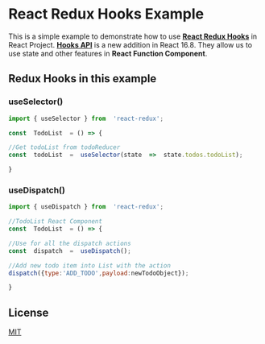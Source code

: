 # React Redux Hooks Example

This is a simple example to demonstrate how to use **[React Redux Hooks](https://react-redux.js.org/next/api/hooks#hooks)** in React Project. **[Hooks API](https://reactjs.org/docs/hooks-intro.html)** is a new addition in React 16.8. They allow us to use state and other features in **React Function Component**.

## Redux Hooks in this example
### useSelector()
```javascript
import { useSelector } from  'react-redux';

const  TodoList  = () => {

//Get todoList from todoReducer
const  todoList  =  useSelector(state  =>  state.todos.todoList);

}
```
### useDispatch()
```javascript
import { useDispatch } from  'react-redux';

//TodoList React Component
const  TodoList  = () => {

//Use for all the dispatch actions
const  dispatch  =  useDispatch();

//Add new todo item into List with the action
dispatch({type:'ADD_TODO',payload:newTodoObject});

}
```
## License
[MIT](https://github.com/microsoft/vscode-test/blob/master/LICENSE)



